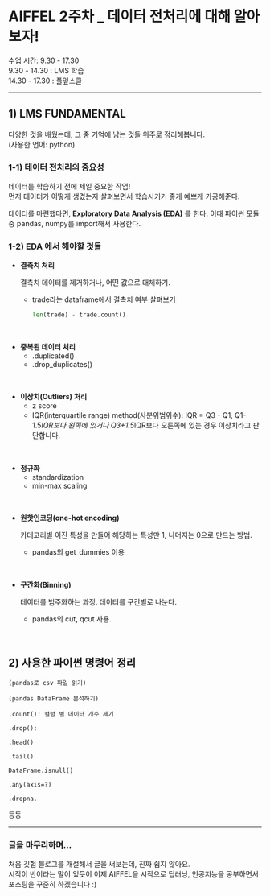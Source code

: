 # AIFFEL 2주차 _ 데이터 전처리에 대해 알아보자!

수업 시간: 9.30 - 17.30      
9.30 - 14.30 : LMS 학습      
14.30 - 17.30 : 풀잎스쿨
<hr/>

## 1) LMS FUNDAMENTAL
다양한 것을 배웠는데, 그 중 기억에 남는 것들 위주로 정리해봅니다.    
(사용한 언어: python)

### 1-1) 데이터 전처리의 중요성
데이터를 학습하기 전에 제일 중요한 작업!    
먼저 데이터가 어떻게 생겼는지 살펴보면서 학습시키기 좋게 예쁘게 가공해준다.

데이터를 마련했다면, **Exploratory Data Analysis (EDA)** 를 한다. 이때 파이썬 모듈 중 pandas, numpy를 import해서 사용한다.   

### 1-2) EDA 에서 해야할 것들

* __결측치 처리__

  결측치 데이터를 제거하거나, 어떤 값으로 대체하기.
  - trade라는 dataframe에서 결측치 여부 살펴보기
     ```python
     len(trade) - trade.count()
     ```     
<br/>

* __중복된 데이터 처리__
    - .duplicated()  
    - .drop_duplicates()    
<br/>

* __이상치(Outliers) 처리__
    - z score
    - IQR(interquartile range) method(사분위범위수): IQR = Q3 - Q1, Q1-1.5*IQR보다 왼쪽에 있거나 Q3+1.5*IQR보다 오른쪽에 있는 경우 이상치라고 판단합니다.    
<br/>

* __정규화__
    - standardization
    - min-max scaling    
<br/>

* __원핫인코딩(one-hot encoding)__

   카테고리별 이진 특성을 만들어 해당하는 특성만 1, 나머지는 0으로 만드는 방법.
    - pandas의 get_dummies 이용    
<br/>

* __구간화(Binning)__

  데이터를 범주화하는 과정. 데이터를 구간별로 나눈다.
  - pandas의 cut, qcut 사용.  
<br/>

## 2) 사용한 파이썬 명령어 정리

    (pandas로 csv 파일 읽기)

    (pandas DataFrame 분석하기)

    .count(): 컬럼 별 데이터 개수 세기

    .drop(): 

    .head()

    .tail()

    DataFrame.isnull()

    .any(axis=?)

    .dropna.  

등등   
<hr/>   

### 글을 마무리하며...
처음 깃헙 블로그를 개설해서 글을 써보는데, 진짜 쉽지 않아요.   
시작이 반이라는 말이 있듯이 이제 AIFFEL을 시작으로 딥러닝, 인공지능을 공부하면서 포스팅을 꾸준히 하겠습니다 :)
